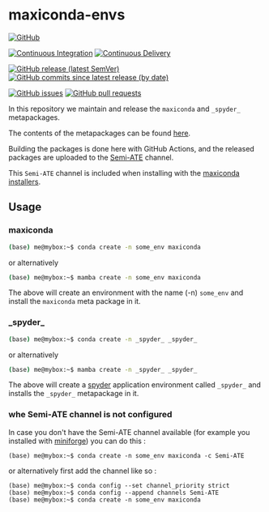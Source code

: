 # maxiconda-envs

[![GitHub](https://img.shields.io/github/license/Semi-ATE/maxiconda-meta?color=black)](https://github.com/Semi-ATE/maxiconda/blob/main/LICENSE)

[![Continuous Integration](https://github.com/Semi-ATE/maxiconda-envs/actions/workflows/CI.yaml/badge.svg)](https://github.com/Semi-ATE/maxiconda-envs/actions/workflows/CI.yaml)
[![Continuous Delivery](https://github.com/Semi-ATE/maxiconda-envs/actions/workflows/CD.yaml/badge.svg)](https://github.com/Semi-ATE/maxiconda-envs/actions/workflows/CD.yaml)

[![GitHub release (latest SemVer)](https://img.shields.io/github/v/release/Semi-ATE/maxiconda-meta?color=blue&label=GitHub&sort=semver)](https://github.com/Semi-ATE/maxiconda-meta/releases/latest)
[![GitHub commits since latest release (by date)](https://img.shields.io/github/commits-since/Semi-ATE/maxiconda-meta/latest)](https://github.com/Semi-ATE/maxiconda-meta)

[![GitHub issues](https://img.shields.io/github/issues/Semi-ATE/maxiconda-meta)](https://github.com/Semi-ATE/maxiconda-meta/issues)
[![GitHub pull requests](https://img.shields.io/github/issues-pr/Semi-ATE/maxiconda-meta)](https://github.com/Semi-ATE/maxiconda-meta/pulls)

In this repository we maintain and release the `maxiconda` and `_spyder_` metapackages.

The contents of the metapackages can be found [here](metapackages.xlsx).

Building the packages is done here with GitHub Actions, and the released packages are uploaded to the [Semi-ATE](https://anaconda.org/Semi-ATE/) channel.

This `Semi-ATE` channel is included when installing with the [maxiconda installers](https://github.com/Semi-ATE/maxiconda).

## Usage

### maxiconda

```bash
(base) me@mybox:~$ conda create -n some_env maxiconda
````

or alternatively

```bash
(base) me@mybox:~$ mamba create -n some_env maxiconda
```

The above will create an environment with the name (-n) `some_env` and install the `maxiconda` meta package in it.

### \_spyder\_

```bash
(base) me@mybox:~$ conda create -n _spyder_ _spyder_
````

or alternatively

```bash
(base) me@mybox:~$ mamba create -n _spyder_ _spyder_
```

The above will create a [spyder](https://github.com/spyder-ide/spyder) application environment called `_spyder_` and installs the `_spyder_` metapackage in it.

### whe Semi-ATE channel is not configured

In case you don't have the Semi-ATE channel available (for example you installed with [miniforge](https://github.com/conda-forge/miniforge)) you can do this :

```
(base) me@mybox:~$ conda create -n some_env maxiconda -c Semi-ATE
```

or alternatively first add the channel like so :

```
(base) me@mybox:~$ conda config --set channel_priority strict
(base) me@mybox:~$ conda config --append channels Semi-ATE
(base) me@mybox:~$ conda create -n some_env maxiconda
```
